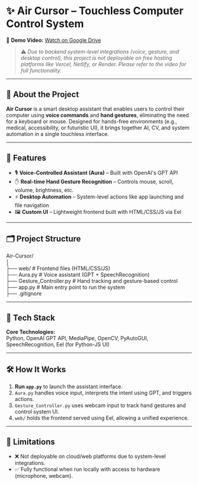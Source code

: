 # ✨ Air Cursor – Touchless Computer Control System

🎥 **Demo Video:** [Watch on Google Drive](https://drive.google.com/file/d/1nd8-mcqYRFy_v36XESFARpgyYR0SR4zR/view?usp=sharing)  
> ⚠️ _Due to backend system-level integrations (voice, gesture, and desktop control), this project is not deployable on free hosting platforms like Vercel, Netlify, or Render. Please refer to the video for full functionality._

---

## 🧠 About the Project

**Air Cursor** is a smart desktop assistant that enables users to control their computer using **voice commands** and **hand gestures**, eliminating the need for a keyboard or mouse. Designed for hands-free environments (e.g., medical, accessibility, or futuristic UI), it brings together AI, CV, and system automation in a single touchless interface.

---

## 🚀 Features

- 🎙️ **Voice-Controlled Assistant (Aura)** – Built with OpenAI's GPT API
- ✋ **Real-time Hand Gesture Recognition** – Controls mouse, scroll, volume, brightness, etc.
- ⚡ **Desktop Automation** – System-level actions like app launching and file navigation
- 🖼️ **Custom UI** – Lightweight frontend built with HTML/CSS/JS via Eel

---

## 🗂️ Project Structure

Air-Cursor/<br/>
│<br/>
├── web/ # Frontend files (HTML/CSS/JS)<br/>
├── Aura.py # Voice assistant (GPT + SpeechRecognition)<br/>
├── Gesture_Controller.py # Hand tracking and gesture-based control<br/>
├── app.py # Main entry point to run the system<br/>
├── .gitignore<br/>

---

## 🧰 Tech Stack

**Core Technologies:**  
Python, OpenAI GPT API, MediaPipe, OpenCV, PyAutoGUI, SpeechRecognition, Eel (for Python-JS UI)

---

## 🛠️ How It Works

1. **Run `app.py`** to launch the assistant interface.
2. `Aura.py` handles voice input, interprets the intent using GPT, and triggers actions.
3. `Gesture_Controller.py` uses webcam input to track hand gestures and control system UI.
4. `web/` holds the frontend served using Eel, allowing a unified experience.

---

## 📌 Limitations

- ❌ Not deployable on cloud/web platforms due to system-level integrations.
- ✅ Fully functional when run locally with access to hardware (microphone, webcam).

